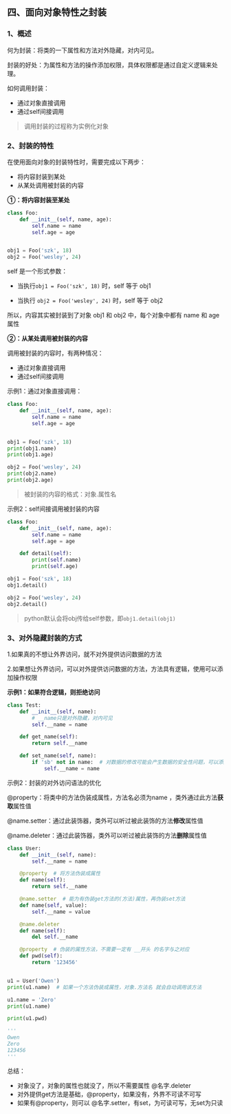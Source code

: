 ## 四、面向对象特性之封装

### 1、概述

何为封装：将类的一下属性和方法对外隐藏，对内可见。

封装的好处：为属性和方法的操作添加权限，具体权限都是通过自定义逻辑来处理。

如何调用封装：

- 通过对象直接调用
- 通过self间接调用

> 调用封装的过程称为实例化对象

### 2、封装的特性

在使用面向对象的封装特性时，需要完成以下两步：

- 将内容封装到某处
- 从某处调用被封装的内容

**①：将内容封装至某处**

```python
class Foo:
    def __init__(self, name, age):
        self.name = name
        self.age = age


obj1 = Foo('szk', 18)
obj2 = Foo('wesley', 24)
```

self 是一个形式参数：

- 当执行`obj1 = Foo('szk', 18)` 时，self 等于 obj1

- 当执行 `obj2 = Foo('wesley', 24)` 时，self 等于 obj2

所以，内容其实被封装到了对象 obj1 和 obj2 中，每个对象中都有 name 和 age 属性

**②：从某处调用被封装的内容**

调用被封装的内容时，有两种情况：

- 通过对象直接调用
- 通过self间接调用

示例1：通过对象直接调用：

```python
class Foo:
    def __init__(self, name, age):
        self.name = name
        self.age = age


obj1 = Foo('szk', 18)
print(obj1.name)
print(obj1.age)

obj2 = Foo('wesley', 24)
print(obj2.name)
print(obj2.age)
```

> 被封装的内容的格式：对象.属性名

示例2：self间接调用被封装的内容

```python
class Foo:
    def __init__(self, name, age):
        self.name = name
        self.age = age

    def detail(self):
        print(self.name)
        print(self.age)

obj1 = Foo('szk', 18)
obj1.detail()

obj2 = Foo('wesley', 24)
obj2.detail()
```

> python默认会将obj传给self参数，即`obj1.detail(obj1)`

### 3、对外隐藏封装的方式

1.如果真的不想让外界访问，就不对外提供访问数据的方法

2.如果想让外界访问，可以对外提供访问数据的方法，方法具有逻辑，使用可以添加操作权限

**示例1：如果符合逻辑，则拒绝访问**

```python
class Test:
    def __init__(self, name):
        # __name只是对外隐藏，对内可见
        self.__name = name

    def get_name(self):
        return self.__name

    def set_name(self, name):
        if 'sb' not in name:  # 对数据的修改可能会产生数据的安全性问题，可以添加限制条件
            self.__name = name
```

示例2：封装的对外访问语法的优化

@property：将类中的方法伪装成属性，方法名必须为name ，类外通过此方法**获取**属性值

@name.setter：通过此装饰器，类外可以听过被此装饰的方法**修改**属性值

@name.deleter：通过此装饰器，类外可以听过被此装饰的方法**删除**属性值

```python
class User:
    def __init__(self, name):
        self.__name = name

    @property  # 将方法伪装成属性
    def name(self):
        return self.__name

    @name.setter  # 能为有伪装get方法的(方法)属性，再伪装set方法
    def name(self, value):
        self.__name = value

    @name.deleter
    def name(self):
        del self.__name

    @property  # 伪装的属性方法，不需要一定有 __开头 的名字与之对应
    def pwd(self):
        return '123456'


u1 = User('Owen')
print(u1.name)  # 如果一个方法伪装成属性，对象.方法名 就会自动调用该方法

u1.name = 'Zero'
print(u1.name)

print(u1.pwd)

'''
Owen
Zero
123456
'''
```

总结：

- 对象没了，对象的属性也就没了，所以不需要属性 @名字.deleter
- 对外提供get方法是基础，@property，如果没有，外界不可读不可写
- 如果有@property，则可以 @名字.setter，有set，为可读可写，无set为只读

